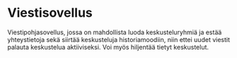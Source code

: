 # Viestisovellus
Viestipohjasovellus, jossa on mahdollista luoda keskusteluryhmiä ja estää yhteystietoja sekä siirtää keskusteluja historiamoodiin, niin ettei uudet viestit palauta keskustelua aktiiviseksi. Voi myös hiljentää tietyt keskustelut.
